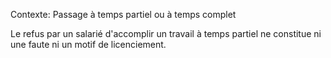 Contexte: Passage à temps partiel ou à temps complet

Le refus par un salarié d'accomplir un travail à temps partiel ne constitue ni une faute ni un motif de licenciement.
